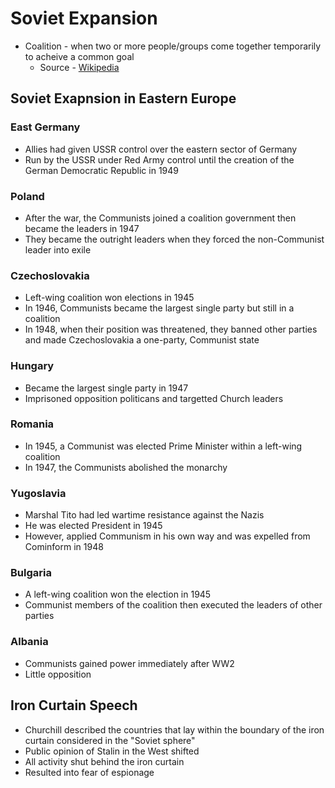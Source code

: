 # Soviet Expansion

- Coalition - when two or more people/groups come together temporarily to acheive a common goal
	- Source - <a href="https://en.wikipedia.org/wiki/Coalition" target="_blank">Wikipedia</a>

## Soviet Exapnsion in Eastern Europe

### East Germany

- Allies had given USSR control over the eastern sector of Germany
- Run by the USSR under Red Army control until the creation of the German Democratic Republic in 1949

### Poland

- After the war, the Communists joined a coalition government then became the leaders in 1947
- They became the outright leaders when they forced the non-Communist leader into exile

### Czechoslovakia

- Left-wing coalition won elections in 1945
- In 1946, Communists became the largest single party but still in a coalition
- In 1948, when their position was threatened, they banned other parties and made Czechoslovakia a one-party, Communist state

### Hungary

- Became the largest single party in 1947
- Imprisoned opposition politicans and targetted Church leaders

### Romania

- In 1945, a Communist was elected Prime Minister within a left-wing coalition
- In 1947, the Communists abolished the monarchy

### Yugoslavia

- Marshal Tito had led wartime resistance against the Nazis
- He was elected President in 1945
- However, applied Communism in his own way and was expelled from Cominform in 1948

### Bulgaria

- A left-wing coalition won the election in 1945
- Communist members of the coalition then executed the leaders of other parties

### Albania

- Communists gained power immediately after WW2
- Little opposition


## Iron Curtain Speech

- Churchill described the countries that lay within the boundary of the iron curtain considered in the "Soviet sphere"
- Public opinion of Stalin in the West shifted
- All activity shut behind the iron curtain
- Resulted into fear of espionage

